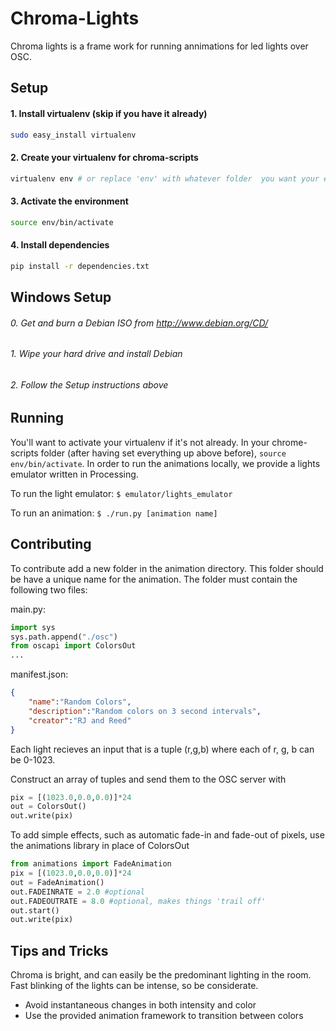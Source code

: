 Chroma-Lights
=============

Chroma lights is a frame work for running annimations for led lights over OSC.

Setup
-----
#### 1. Install virtualenv (skip if you have it already)
```bash
sudo easy_install virtualenv
```

#### 2. Create your virtualenv for chroma-scripts
```bash
virtualenv env # or replace 'env' with whatever folder  you want your environment in
```

#### 3. Activate the environment
```bash
source env/bin/activate
```

#### 4. Install dependencies
```bash
pip install -r dependencies.txt
```

Windows Setup
-----
###### 0. Get and burn a Debian ISO from http://www.debian.org/CD/

###### 1. Wipe your hard drive and install Debian

###### 2. Follow the Setup instructions above

Running
-------
You'll want to activate your virtualenv if it's not already. In your chrome-scripts folder (after having set everything up above before), `source env/bin/activate`.
In order to run the animations locally, we provide a lights emulator written in Processing.

To run the light emulator: `$ emulator/lights_emulator`

To run an animation: `$ ./run.py [animation name]`


Contributing
------------
To contribute add a new folder in the animation directory. 
This folder should be have a unique name for the animation.
The folder must contain the following two files:

main.py:

```python
import sys
sys.path.append("./osc")
from oscapi import ColorsOut
...
```

manifest.json:

```json
{
	"name":"Random Colors",
	"description":"Random colors on 3 second intervals",
	"creator":"RJ and Reed"
}
```

Each light recieves an input that is a tuple (r,g,b) where each of r, g, b can be 0-1023.

Construct an array of tuples and send them to the OSC server with 

```python
pix = [(1023.0,0.0,0.0)]*24
out = ColorsOut()
out.write(pix)
```

To add simple effects, such as automatic fade-in and fade-out of pixels, use the animations library in place of ColorsOut

```python
from animations import FadeAnimation
pix = [(1023.0,0.0,0.0)]*24
out = FadeAnimation()
out.FADEINRATE = 2.0 #optional
out.FADEOUTRATE = 8.0 #optional, makes things 'trail off'
out.start()
out.write(pix)
```

Tips and Tricks
---------------

Chroma is bright, and can easily be the predominant lighting in the room.  Fast blinking of the lights can be intense, so be considerate.

* Avoid instantaneous changes in both intensity and color
* Use the provided animation framework to transition between colors
